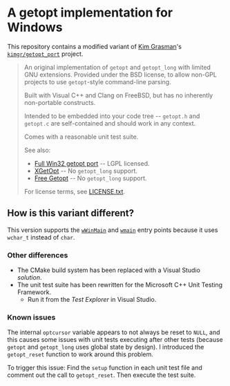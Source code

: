 A getopt implementation for Windows
===================================

This repository contains a modified variant of [Kim Grasman]'s [`kimgr/getopt_port`][getopt_port] project.

> An original implementation of `getopt` and `getopt_long` with limited GNU extensions. Provided under the BSD license, to allow non-GPL projects to use `getopt`-style command-line parsing.
>
> Built with Visual C++ and Clang on FreeBSD, but has no inherently non-portable constructs.
>
> Intended to be embedded into your code tree -- `getopt.h` and `getopt.c` are self-contained and should work in any context.
>
> Comes with a reasonable unit test suite.
>
> See also:
> * [Full Win32 getopt port](http://www.codeproject.com/Articles/157001/Full-getopt-Port-for-Unicode-and-Multibyte-Microso) -- LGPL licensed.
> * [XGetOpt](http://www.codeproject.com/Articles/1940/XGetopt-A-Unix-compatible-getopt-for-MFC-and-Win32) -- No `getopt_long` support.
> * [Free Getopt](https://sourceforge.net/projects/freegetopt/) -- No `getopt_long` support.
>
> For license terms, see [LICENSE.txt](src/getopt/LICENSE.txt).

How is this variant different?
------------------------------

This version supports the [`wWinMain`][wWinMain] and [`wmain`][wmain] entry points because it uses `wchar_t` instead of `char`.

### Other differences

* The CMake build system has been replaced with a Visual Studio _solution_.
* The unit test suite has been rewritten for the Microsoft C++ Unit Testing Framework.
  * Run it from the _Test Explorer_ in Visual Studio.

### Known issues

The internal `optcursor` variable appears to not always be reset to `NULL`, and this causes some issues with unit tests executing after other tests (because `getopt` and `getopt_long` uses global state by design). I introduced the `getopt_reset` function to work around this problem.

To trigger this issue: Find the `setup` function in each unit test file and comment out the call to `getopt_reset`. Then execute the test suite.

[Kim Grasman]: mailto:kim.grasman@gmail.com
[getopt_port]: https://github.com/kimgr/getopt_port
[wWinMain]: https://learn.microsoft.com/en-us/windows/win32/learnwin32/winmain--the-application-entry-point
[wmain]: https://learn.microsoft.com/en-us/cpp/c-language/using-wmain

